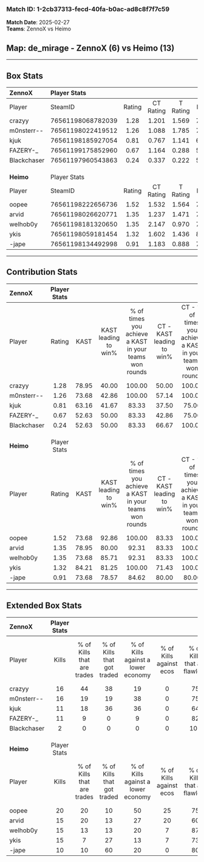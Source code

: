 ### Match ID: 1-2cb37313-fecd-40fa-b0ac-ad8c8f7f7c59  
**Match Date**: 2025-02-27  
**Teams**: ZennoX vs Heimo  

## **Map**: de_mirage - ZennoX (6) vs Heimo (13)  
---  

## Box Stats  

| **ZennoX**  | Player Stats      |        |           |          |       |       |       |         |        |      |     |
| :- | :- | :-: | :-: | :-: | :-: | :-: | :-: | :-: | :-: | :-: | :-: |
| Player      | SteamID           | Rating | CT Rating | T Rating | KAST  |  ADR  | Kills | Assists | Deaths | K/D  | HS% |
| crazyy      | 76561198068782039 |  1.28  |   1.201   |  1.569   | 78.95 | 98.0  |  16   |    4    |   15   | 1.07 | 50  |
| m0nsterr--  | 76561198022419512 |  1.26  |   1.088   |  1.785   | 73.68 | 81.2  |  16   |    1    |   12   | 1.33 | 18  |
| kjuk        | 76561198185927054 |  0.81  |   0.767   |  1.141   | 63.16 | 67.6  |  11   |    3    |   16   | 0.69 | 54  |
| FAZERY-_    | 76561199175852960 |  0.67  |   1.164   |  0.288   | 52.63 | 61.7  |  11   |    1    |   17   | 0.65 | 18  |
| Blackchaser | 76561197960543863 |  0.24  |   0.337   |  0.222   | 52.63 | 28.5  |   2   |    6    |   15   | 0.13 | 50  |
|             |                   |        |           |          |       |       |       |         |        |      |     |
|             |                   |        |           |          |       |       |       |         |        |      |     |
|             |                   |        |           |          |       |       |       |         |        |      |     |
| **Heimo**   | Player Stats      |        |           |          |       |       |       |         |        |      |     |
| Player      | SteamID           | Rating | CT Rating | T Rating | KAST  |  ADR  | Kills | Assists | Deaths | K/D  | HS% |
| oopee       | 76561198222656736 |  1.52  |   1.532   |  1.564   | 73.68 | 110.5 |  20   |    5    |   13   | 1.54 | 45  |
| arvid       | 76561198026620771 |  1.35  |   1.237   |  1.471   | 78.95 | 81.5  |  15   |   10    |   10   | 1.50 | 80  |
| welhob0y    | 76561198181320650 |  1.35  |   2.147   |  0.970   | 73.68 | 88.1  |  15   |    7    |   9    | 1.67 | 46  |
| ykis        | 76561198059181454 |  1.32  |   1.602   |  1.436   | 84.21 | 75.3  |  15   |    5    |   11   | 1.36 | 53  |
| -jape       | 76561198134492998 |  0.91  |   1.183   |  0.888   | 73.68 | 58.8  |  10   |    6    |   13   | 0.77 | 50  |
---  

## Contribution Stats  

| **ZennoX**  | Player Stats |       |                      |                                                        |                           |                                                             |                          |                                                            |
| :- | :-: | :-: | :-: | :-: | :-: | :-: | :-: | :-: |
| Player      |    Rating    | KAST  | KAST leading to win% | % of times you achieve a KAST in your teams won rounds | CT - KAST leading to win% | CT - % of times you achieve a KAST in your teams won rounds | T - KAST leading to win% | T - % of times you achieve a KAST in your teams won rounds |
| crazyy      |     1.28     | 78.95 |        40.00         |                         100.00                         |           50.00           |                           100.00                            |          28.57           |                           100.00                           |
| m0nsterr--  |     1.26     | 73.68 |        42.86         |                         100.00                         |           57.14           |                           100.00                            |          28.57           |                           100.00                           |
| kjuk        |     0.81     | 63.16 |        41.67         |                         83.33                          |           37.50           |                            75.00                            |          50.00           |                           100.00                           |
| FAZERY-_    |     0.67     | 52.63 |        50.00         |                         83.33                          |           42.86           |                            75.00                            |          66.67           |                           100.00                           |
| Blackchaser |     0.24     | 52.63 |        50.00         |                         83.33                          |           66.67           |                           100.00                            |          25.00           |                           50.00                            |
|             |              |       |                      |                                                        |                           |                                                             |                          |                                                            |
|             |              |       |                      |                                                        |                           |                                                             |                          |                                                            |
|             |              |       |                      |                                                        |                           |                                                             |                          |                                                            |
| **Heimo**   | Player Stats |       |                      |                                                        |                           |                                                             |                          |                                                            |
| Player      |    Rating    | KAST  | KAST leading to win% | % of times you achieve a KAST in your teams won rounds | CT - KAST leading to win% | CT - % of times you achieve a KAST in your teams won rounds | T - KAST leading to win% | T - % of times you achieve a KAST in your teams won rounds |
| oopee       |     1.52     | 73.68 |        92.86         |                         100.00                         |           83.33           |                           100.00                            |          100.00          |                           100.00                           |
| arvid       |     1.35     | 78.95 |        80.00         |                         92.31                          |           83.33           |                           100.00                            |          77.78           |                           87.50                            |
| welhob0y    |     1.35     | 73.68 |        85.71         |                         92.31                          |           83.33           |                           100.00                            |          87.50           |                           87.50                            |
| ykis        |     1.32     | 84.21 |        81.25         |                         100.00                         |           71.43           |                           100.00                            |          88.89           |                           100.00                           |
| -jape       |     0.91     | 73.68 |        78.57         |                         84.62                          |           80.00           |                            80.00                            |          77.78           |                           87.50                            |
---  

## Extended Box Stats  

| **ZennoX**  | Player Stats |                            |                            |                                    |                         |                              |                                 |        |                             |                                     |                          |                               |                            |
| :- | :-: | :-: | :-: | :-: | :-: | :-: | :-: | :-: | :-: | :-: | :-: | :-: | :-: |
| Player      |    Kills     | % of Kills that are trades | % of Kills that got traded | % of Kills against a lower economy | % of Kills against ecos | % of Kills that are flawless | % of Kills that are close duels | Deaths | % of Deaths that get traded | % of Deaths against a lower economy | % of Deaths against ecos | % of Deaths that are flawless | % of Deaths that are close |
| crazyy      |      16      |             44             |             38             |                 19                 |            0            |              75              |                0                |   15   |             13              |                 27                  |            0             |              60               |             0              |
| m0nsterr--  |      16      |             19             |             19             |                 38                 |            0            |              75              |               13                |   12   |             25              |                 25                  |            0             |              75               |             8              |
| kjuk        |      11      |             18             |             36             |                 36                 |            0            |              64              |               18                |   16   |             19              |                 19                  |            0             |              81               |             0              |
| FAZERY-_    |      11      |             9              |             0              |                 9                  |            0            |              82              |                0                |   17   |             35              |                 18                  |            0             |              94               |             0              |
| Blackchaser |      2       |             0              |             0              |                 0                  |            0            |             100              |                0                |   15   |             13              |                 20                  |            0             |              60               |             7              |
|             |              |                            |                            |                                    |                         |                              |                                 |        |                             |                                     |                          |                               |                            |
|             |              |                            |                            |                                    |                         |                              |                                 |        |                             |                                     |                          |                               |                            |
|             |              |                            |                            |                                    |                         |                              |                                 |        |                             |                                     |                          |                               |                            |
| **Heimo**   | Player Stats |                            |                            |                                    |                         |                              |                                 |        |                             |                                     |                          |                               |                            |
| Player      |    Kills     | % of Kills that are trades | % of Kills that got traded | % of Kills against a lower economy | % of Kills against ecos | % of Kills that are flawless | % of Kills that are close duels | Deaths | % of Deaths that get traded | % of Deaths against a lower economy | % of Deaths against ecos | % of Deaths that are flawless | % of Deaths that are close |
| oopee       |      20      |             20             |             10             |                 50                 |           25            |              75              |                0                |   13   |              8              |                 15                  |            8             |              69               |             8              |
| arvid       |      15      |             20             |             13             |                 27                 |           20            |              60              |                0                |   10   |             10              |                 10                  |            0             |              80               |             0              |
| welhob0y    |      15      |             13             |             13             |                 20                 |            7            |              87              |                0                |   9    |             22              |                 22                  |            11            |              44               |             22             |
| ykis        |      15      |             7              |             27             |                 13                 |            7            |              73              |                7                |   11   |             55              |                  9                  |            9             |              91               |             0              |
| -jape       |      10      |             10             |             60             |                 20                 |            0            |              80              |               10                |   13   |             23              |                  8                  |            0             |              85               |             8              |
